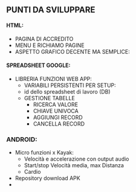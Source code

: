 ## PUNTI DA SVILUPPARE 
#### HTML: 
- PAGINA DI ACCREDITO  
- MENU E RICHIAMO PAGINE
- ASPETTO GRAFICO DECENTE MA SEMPLICE:
#### SPREADSHEET GOOGLE:
* LIBRERIA FUNZIONI WEB APP:  
  - VARIABILI PERSISTENTI PER SETUP:  
  -   id dello spreadsheet di lavoro (DB)  
  - GESTIONE TABELLE
    * RICERCA VALORE
    * CHIAVE UNIVOCA
    * AGGIUNGI RECORD
    * CANCELLA RECORD 
      
### ANDROID:
- Micro funzioni x Kayak:
  *  Velocità e accelerazione con output audio
  *  Start/stop
      Velocità media, max
      Distanza
  *  Cardio
- Repository download APK
- 
